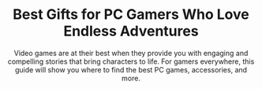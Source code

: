 ---
layout: post
title: Best Gifts for PC Gamers Who Love Endless Adventures
subtitle: Video games are at their best when they provide you with engaging and compelling stories that bring characters to life. For gamers everywhere, this guide will show you where to find the best PC games, accessories, and more.
header-img: "img/post/2023/09/copied/medium_gifts_for_pc_gamers_6431d20266.jpg"
header-style: text
permalink: "/gifts-pc-gamers/"
catalog: true
tags:
  - Recipients 
  - Men
---      